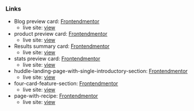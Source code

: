 ### Links

- Blog preview card: [Frontendmentor](https://www.frontendmentor.io/solutions/blog-preview-card-using-grid-flexbox-pseudoclasses-a-4bjXA6QC)
    - live site: [view](https://jirip1.github.io/Frontendmentor/blog-preview-card/)
- product preview card: [Frontendmentor](https://www.frontendmentor.io/solutions/product-preview-card-using-css-grid-and-custom-properties-O8IN4mjwlS)
    - live site: [view](https://jirip1.github.io/Frontendmentor/product-preview-card-component/)
- Results summary card: [Frontendmentor](https://www.frontendmentor.io/solutions/results-summary-component-using-grid-flexbox-and-custom-properties-m-y7U6JjVo)
    - live site: [view](https://jirip1.github.io/Frontendmentor/results-summary-component)
- stats preview card: [Frontendmentor](https://www.frontendmentor.io/solutions/statspreviewcard-with-glowing-word-gYKmVyLROP)
    - live site: [view](https://jirip1.github.io/Frontendmentor/stats-preview-card-component/)
- huddle-landing-page-with-single-introductory-section: [Frontendmentor](https://www.frontendmentor.io/solutions/huddle-landing-page-using-grid-and-flexbox-cCQK7t_kwg)
    - live site: [view](https://jirip1.github.io/Frontendmentor/huddle-landing-page-with-single-introductory-section/)
- four-card-feature-section: [Frontendmentor](https://www.frontendmentor.io/solutions/fourcardfeaturesection-sqmTfiD13K)
    - live site: [view](https://jirip1.github.io/Frontendmentor/four-card-feature-section/)
 - page-with-recipe: [Frontendmentor](https://www.frontendmentor.io/solutions/recipepage-with-burger-images-NaCe8x6Tls)
    - live site: [view](https://jirip1.github.io/Frontendmentor/recipe-page/)


